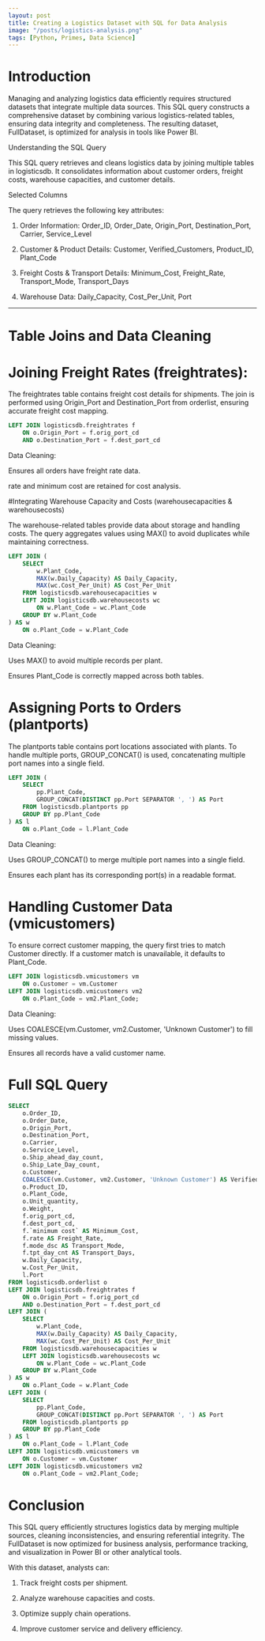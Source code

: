 ```yaml
---
layout: post
title: Creating a Logistics Dataset with SQL for Data Analysis
image: "/posts/logistics-analysis.png"
tags: [Python, Primes, Data Science]
---
```

# Introduction

Managing and analyzing logistics data efficiently requires structured datasets that integrate multiple data sources. This SQL query constructs a comprehensive dataset by combining various logistics-related tables, ensuring data integrity and completeness. The resulting dataset, FullDataset, is optimized for analysis in tools like Power BI.

Understanding the SQL Query

This SQL query retrieves and cleans logistics data by joining multiple tables in logisticsdb. It consolidates information about customer orders, freight costs, warehouse capacities, and customer details.

Selected Columns

The query retrieves the following key attributes:

1. Order Information: Order_ID, Order_Date, Origin_Port, Destination_Port, Carrier, Service_Level

2. Customer & Product Details: Customer, Verified_Customers, Product_ID, Plant_Code

3. Freight Costs & Transport Details: Minimum_Cost, Freight_Rate, Transport_Mode, Transport_Days

4. Warehouse Data: Daily_Capacity, Cost_Per_Unit, Port

---
# Table Joins and Data Cleaning

# Joining Freight Rates (freightrates):

The freightrates table contains freight cost details for shipments. The join is performed using Origin_Port and Destination_Port from orderlist, ensuring accurate freight cost mapping.


```SQL
LEFT JOIN logisticsdb.freightrates f 
    ON o.Origin_Port = f.orig_port_cd 
    AND o.Destination_Port = f.dest_port_cd
```

Data Cleaning:

Ensures all orders have freight rate data.

rate and minimum cost are retained for cost analysis.

#Integrating Warehouse Capacity and Costs (warehousecapacities & warehousecosts)

The warehouse-related tables provide data about storage and handling costs. The query aggregates values using MAX() to avoid duplicates while maintaining correctness.

```SQL
LEFT JOIN (
    SELECT 
        w.Plant_Code,  
        MAX(w.Daily_Capacity) AS Daily_Capacity,  
        MAX(wc.Cost_Per_Unit) AS Cost_Per_Unit  
    FROM logisticsdb.warehousecapacities w
    LEFT JOIN logisticsdb.warehousecosts wc 
        ON w.Plant_Code = wc.Plant_Code  
    GROUP BY w.Plant_Code
) AS w 
    ON o.Plant_Code = w.Plant_Code
```

Data Cleaning:

Uses MAX() to avoid multiple records per plant.

Ensures Plant_Code is correctly mapped across both tables.

# Assigning Ports to Orders (plantports)

The plantports table contains port locations associated with plants. To handle multiple ports, GROUP_CONCAT() is used, concatenating multiple port names into a single field.

```SQL
LEFT JOIN (
    SELECT 
        pp.Plant_Code, 
        GROUP_CONCAT(DISTINCT pp.Port SEPARATOR ', ') AS Port  
    FROM logisticsdb.plantports pp
    GROUP BY pp.Plant_Code
) AS l 
    ON o.Plant_Code = l.Plant_Code
```

Data Cleaning:

Uses GROUP_CONCAT() to merge multiple port names into a single field.

Ensures each plant has its corresponding port(s) in a readable format.

# Handling Customer Data (vmicustomers)

To ensure correct customer mapping, the query first tries to match Customer directly. If a customer match is unavailable, it defaults to Plant_Code.

```SQL
LEFT JOIN logisticsdb.vmicustomers vm
    ON o.Customer = vm.Customer  
LEFT JOIN logisticsdb.vmicustomers vm2
    ON o.Plant_Code = vm2.Plant_Code;
```

Data Cleaning:

Uses COALESCE(vm.Customer, vm2.Customer, 'Unknown Customer') to fill missing values.

Ensures all records have a valid customer name.

# Full SQL Query

```SQL
SELECT 
    o.Order_ID, 
    o.Order_Date, 
    o.Origin_Port, 
    o.Destination_Port, 
    o.Carrier, 
    o.Service_Level, 
    o.Ship_ahead_day_count, 
    o.Ship_Late_Day_count, 
    o.Customer,  
    COALESCE(vm.Customer, vm2.Customer, 'Unknown Customer') AS Verified_Customers,  
    o.Product_ID, 
    o.Plant_Code,  
    o.Unit_quantity, 
    o.Weight, 
    f.orig_port_cd, 
    f.dest_port_cd, 
    f.`minimum cost` AS Minimum_Cost, 
    f.rate AS Freight_Rate, 
    f.mode_dsc AS Transport_Mode, 
    f.tpt_day_cnt AS Transport_Days,
    w.Daily_Capacity, 
    w.Cost_Per_Unit, 
    l.Port
FROM logisticsdb.orderlist o
LEFT JOIN logisticsdb.freightrates f 
    ON o.Origin_Port = f.orig_port_cd 
    AND o.Destination_Port = f.dest_port_cd
LEFT JOIN (
    SELECT 
        w.Plant_Code,  
        MAX(w.Daily_Capacity) AS Daily_Capacity,  
        MAX(wc.Cost_Per_Unit) AS Cost_Per_Unit  
    FROM logisticsdb.warehousecapacities w
    LEFT JOIN logisticsdb.warehousecosts wc 
        ON w.Plant_Code = wc.Plant_Code  
    GROUP BY w.Plant_Code
) AS w 
    ON o.Plant_Code = w.Plant_Code
LEFT JOIN (
    SELECT 
        pp.Plant_Code, 
        GROUP_CONCAT(DISTINCT pp.Port SEPARATOR ', ') AS Port  
    FROM logisticsdb.plantports pp
    GROUP BY pp.Plant_Code
) AS l 
    ON o.Plant_Code = l.Plant_Code
LEFT JOIN logisticsdb.vmicustomers vm
    ON o.Customer = vm.Customer  
LEFT JOIN logisticsdb.vmicustomers vm2
    ON o.Plant_Code = vm2.Plant_Code;
```

# Conclusion

This SQL query efficiently structures logistics data by merging multiple sources, cleaning inconsistencies, and ensuring referential integrity. The FullDataset is now optimized for business analysis, performance tracking, and visualization in Power BI or other analytical tools.

With this dataset, analysts can:

1. Track freight costs per shipment.

2. Analyze warehouse capacities and costs.

3. Optimize supply chain operations.

4. Improve customer service and delivery efficiency.

